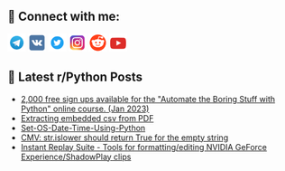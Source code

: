## 🔎 Connect with me:
[<img src="https://github.com/bullbesh/bullbesh/blob/main/images/Telegram.png" width="32" height="32" />](https://t.me/bullbesh)
[<img src="https://github.com/bullbesh/bullbesh/blob/main/images/VK.png" width="32" height="32" />](https://vk.com/bullbesh)
[<img src="https://github.com/bullbesh/bullbesh/blob/main/images/Twitter.png" width="32" height="32" />](https://twitter.com/bullbesh1)
[<img src="https://github.com/bullbesh/bullbesh/blob/main/images/Instagram.png" width="32" height="32" />](https://www.instagram.com/bullbesh)
[<img src="https://github.com/bullbesh/bullbesh/blob/main/images/Reddit.png" width="32" height="32" />](https://www.reddit.com/user/bullbesh)
[<img src="https://github.com/bullbesh/bullbesh/blob/main/images/YouTube.png" width="32" height="32" />](https://www.youtube.com/channel/UCtfjRs6uzgq5mfm8S06WTcg)

## 📕 Latest r/Python Posts
<!-- BLOG-POST-LIST:START -->
- [2,000 free sign ups available for the &quot;Automate the Boring Stuff with Python&quot; online course. &lpar;Jan 2023&rpar;](https://www.reddit.com/r/Python/comments/101p7xy/2000_free_sign_ups_available_for_the_automate_the/)
- [Extracting embedded csv from PDF](https://www.reddit.com/r/Python/comments/101j6we/extracting_embedded_csv_from_pdf/)
- [Set-OS-Date-Time-Using-Python](https://www.reddit.com/r/Python/comments/101ir4p/setosdatetimeusingpython/)
- [CMV: str.islower should return True for the empty string](https://www.reddit.com/r/Python/comments/101iqzv/cmv_strislower_should_return_true_for_the_empty/)
- [Instant Replay Suite - Tools for formatting/editing NVIDIA GeForce Experience/ShadowPlay clips](https://www.reddit.com/r/Python/comments/101ik2u/instant_replay_suite_tools_for_formattingediting/)
<!-- BLOG-POST-LIST:END -->

